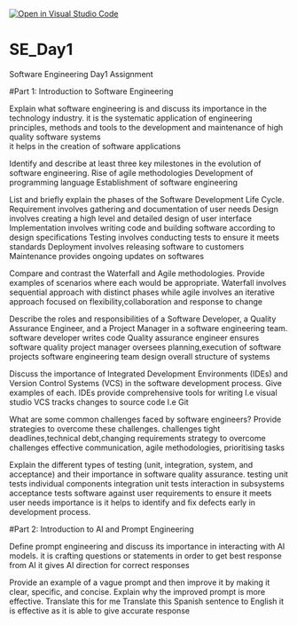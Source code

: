 [![Open in Visual Studio Code](https://classroom.github.com/assets/open-in-vscode-2e0aaae1b6195c2367325f4f02e2d04e9abb55f0b24a779b69b11b9e10269abc.svg)](https://classroom.github.com/online_ide?assignment_repo_id=15574063&assignment_repo_type=AssignmentRepo)
# SE_Day1
Software Engineering Day1 Assignment

#Part 1: Introduction to Software Engineering

Explain what software engineering is and discuss its importance in the technology industry.
it is the systematic application of engineering principles, methods and tools to the development and maintenance of high quality software systems  
it helps in the creation of software applications 

Identify and describe at least three key milestones in the evolution of software engineering.
Rise of agile methodologies 
Development of programming language
Establishment of software engineering 

List and briefly explain the phases of the Software Development Life Cycle.
Requirement involves gathering and documentation of user needs
Design involves creating a high level and detailed design of user interface 
Implementation involves writing code and building software according to design specifications 
Testing involves conducting tests to ensure it meets standards 
Deployment involves releasing software to customers 
Maintenance provides ongoing updates on softwares

Compare and contrast the Waterfall and Agile methodologies. Provide examples of scenarios where each would be appropriate.
Waterfall involves sequential approach with distinct phases while agile involves an iterative approach focused on flexibility,collaboration and response to change

Describe the roles and responsibilities of a Software Developer, a Quality Assurance Engineer, and a Project Manager in a software engineering team.
software developer writes code
Quality assurance engineer ensures software quality 
project manager oversees planning,execution of software projects 
software engineering team design overall structure of systems 

Discuss the importance of Integrated Development Environments (IDEs) and Version Control Systems (VCS) in the software development process. Give examples of each.
IDEs provide comprehensive tools for writing I.e visual studio
VCS tracks changes to source code I.e Git

What are some common challenges faced by software engineers? Provide strategies to overcome these challenges.
challenges 
tight deadlines,technical debt,changing requirements 
strategy to overcome challenges 
effective communication, agile methodologies, prioritising tasks

Explain the different types of testing (unit, integration, system, and acceptance) and their importance in software quality assurance.
testing unit tests individual components 
integration unit tests interaction in subsystems
acceptance tests software against user requirements to ensure it meets user needs
importance is it helps to identify and fix defects early in development process.

#Part 2: Introduction to AI and Prompt Engineering


Define prompt engineering and discuss its importance in interacting with AI models.
it is crafting questions or statements in order to get best response from AI
it gives AI direction for correct responses

Provide an example of a vague prompt and then improve it by making it clear, specific, and concise. Explain why the improved prompt is more effective.
Translate this for me
Translate this Spanish sentence to English 
it is effective as it is able to give accurate response  
